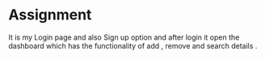 # Assignment

It is my Login page and also Sign up option and after login it open the dashboard which has the functionality of add , remove and search details .
